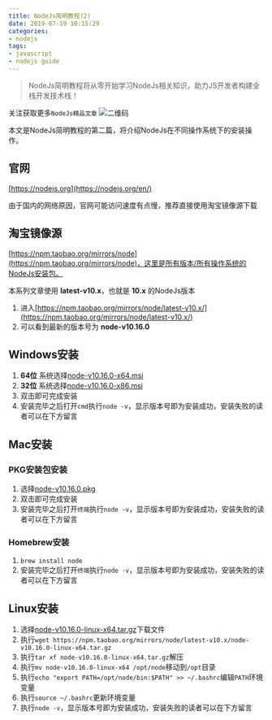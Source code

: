 ```yaml
---
title: NodeJs简明教程(2)
date: 2019-07-19 10:15:29
categories:
- nodejs
tags:
- javascript
- nodejs guide
---
```


> NodeJs简明教程将从零开始学习NodeJs相关知识，助力JS开发者构建全栈开发技术栈！

关注获取更多`NodeJs精品文章`
![二维码](https://more-happy.ddhigh.com/FuFpZh9QTZVatcBtupR4MtOGPGTJ?imageView2/1/w/200)

本文是NodeJs简明教程的第二篇，将介绍NodeJs在不同操作系统下的安装操作。

## 官网

[https://nodejs.org](https://nodejs.org/en/)

由于国内的网络原因，官网可能访问速度有点慢，推荐直接使用淘宝镜像源下载

## 淘宝镜像源

[https://npm.taobao.org/mirrors/node](https://npm.taobao.org/mirrors/node)，这里是所有版本/所有操作系统的NodeJs安装包。

本系列文章使用 **latest-v10.x**，也就是 **10.x** 的NodeJs版本

1. 进入[https://npm.taobao.org/mirrors/node/latest-v10.x/](https://npm.taobao.org/mirrors/node/latest-v10.x/)
2. 可以看到最新的版本号为 **node-v10.16.0**

## Windows安装

1. **64位** 系统选择[node-v10.16.0-x64.msi](https://npm.taobao.org/mirrors/node/latest-v10.x/node-v10.16.0-x64.msi)
2. **32位** 系统选择[node-v10.16.0-x86.msi](https://npm.taobao.org/mirrors/node/latest-v10.x/node-v10.16.0-x86.msi)
3. 双击即可完成安装
4. 安装完毕之后打开`cmd`执行`node -v`，显示版本号即为安装成功，安装失败的读者可以在下方留言

## Mac安装

### PKG安装包安装

1. 选择[node-v10.16.0.pkg](https://npm.taobao.org/mirrors/node/latest-v10.x/node-v10.16.0.pkg)
2. 双击即可完成安装
3. 安装完毕之后打开`终端`执行`node -v`，显示版本号即为安装成功，安装失败的读者可以在下方留言

### Homebrew安装

1. `brew install node`
2. 安装完毕之后打开`终端`执行`node -v`，显示版本号即为安装成功，安装失败的读者可以在下方留言

## Linux安装

1. 选择[node-v10.16.0-linux-x64.tar.gz](https://npm.taobao.org/mirrors/node/latest-v10.x/node-v10.16.0-linux-x64.tar.gz)下载文件
2. 执行`wget https://npm.taobao.org/mirrors/node/latest-v10.x/node-v10.16.0-linux-x64.tar.gz`
3. 执行`tar xf node-v10.16.0-linux-x64.tar.gz`解压
4. 执行`mv node-v10.16.0-linux-x64 /opt/node`移动到`/opt`目录
5. 执行`echo "export PATH=/opt/node/bin:$PATH" >> ~/.bashrc`编辑`PATH`环境变量
6. 执行`source ~/.bashrc`更新环境变量
7. 执行`node -v`，显示版本号即为安装成功，安装失败的读者可以在下方留言
